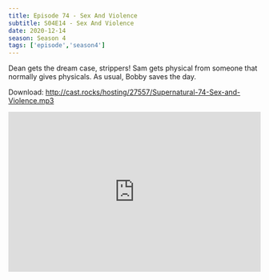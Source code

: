 ```yaml
---
title: Episode 74 - Sex And Violence
subtitle: S04E14 - Sex And Violence
date: 2020-12-14
season: Season 4
tags: ['episode','season4']
---
```


Dean gets the dream case, strippers! Sam gets physical from someone that normally gives physicals. As usual, Bobby saves the day.

Download: http://cast.rocks/hosting/27557/Supernatural-74-Sex-and-Violence.mp3

<iframe src="https://cast.rocks/player/27557/Supernatural-74-Sex-and-Violence.mp3?episodeTitle=Episode%2074%20-%20Sex%20and%20Violence&podcastTitle=Couple%20of%20Idjits&episodeDate=December%2015th%2C%202020&imageURL=https%3A%2F%2Fcast.rocks%2Fhosting%2F27557%2Ffeeds%2FCAURZ.jpg" style="border: none; min-height: 265px; max-height: 320px; max-width: 558px; min-width: 270px; width: 100%; height: 100%;" scrollbars="no"></iframe>
